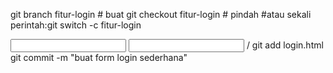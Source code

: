 git branch fitur-login    # buat
git checkout fitur-login  # pindah
#atau sekali perintah:git switch -c  fitur-login
<form>
  <input name="user">
  <input name="pass">
/<form>
git add login.html
git commit -m "buat form login sederhana"
